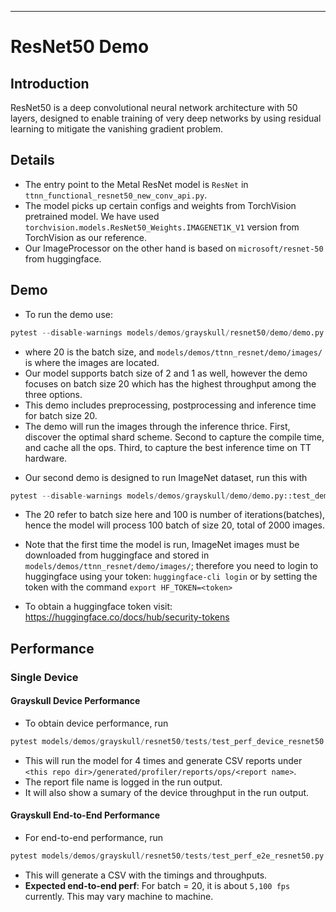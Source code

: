 ---

# ResNet50 Demo

## Introduction
ResNet50 is a deep convolutional neural network architecture with 50 layers, designed to enable training of very deep networks by using residual learning to mitigate the vanishing gradient problem.

## Details

+ The entry point to the Metal ResNet model is `ResNet` in `ttnn_functional_resnet50_new_conv_api.py`.
+ The model picks up certain configs and weights from TorchVision pretrained model. We have used `torchvision.models.ResNet50_Weights.IMAGENET1K_V1` version from TorchVision as our reference.
+ Our ImageProcessor on the other hand is based on `microsoft/resnet-50` from huggingface.

## Demo

+ To run the demo use:
```python
pytest --disable-warnings models/demos/grayskull/resnet50/demo/demo.py::test_demo_sample
```
- where 20 is the batch size, and `models/demos/ttnn_resnet/demo/images/` is where the images are located.
- Our model supports batch size of 2 and 1 as well, however the demo focuses on batch size 20 which has the highest throughput among the three options.
- This demo includes preprocessing, postprocessing and inference time for batch size 20.
- The demo will run the images through the inference thrice. First, discover the optimal shard scheme. Second to capture the compile time, and cache all the ops. Third, to capture the best inference time on TT hardware.


+ Our second demo is designed to run ImageNet dataset, run this with
```python
pytest --disable-warnings models/demos/grayskull/demo/demo.py::test_demo_imagenet
```
- The 20 refer to batch size here and 100 is number of iterations(batches), hence the model will process 100 batch of size 20, total of 2000 images.

- Note that the first time the model is run, ImageNet images must be downloaded from huggingface and stored in  `models/demos/ttnn_resnet/demo/images/`; therefore you need to login to huggingface using your token: `huggingface-cli login` or by setting the token with the command `export HF_TOKEN=<token>`
- To obtain a huggingface token visit: https://huggingface.co/docs/hub/security-tokens


## Performance

### Single Device

#### Grayskull Device Performance
+ To obtain device performance, run
```python
pytest models/demos/grayskull/resnet50/tests/test_perf_device_resnet50.py::test_perf_device
```

+ This will run the model for 4 times and generate CSV reports under `<this repo dir>/generated/profiler/reports/ops/<report name>`.
+ The report file name is logged in the run output.
+ It will also show a sumary of the device throughput in the run output.

#### Grayskull End-to-End Performance
+ For end-to-end performance, run
```python
pytest models/demos/grayskull/resnet50/tests/test_perf_e2e_resnet50.py::test_perf_trace_2cqs
```
+ This will generate a CSV with the timings and throughputs.
+ **Expected end-to-end perf**: For batch = 20, it is about `5,100 fps` currently. This may vary machine to machine.
